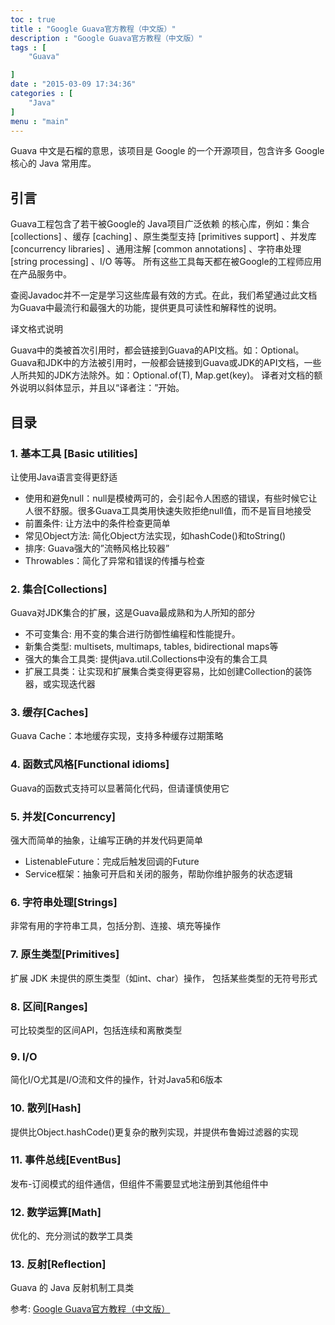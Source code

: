```yaml
---
toc : true
title : "Google Guava官方教程（中文版）"
description : "Google Guava官方教程（中文版）"
tags : [
    "Guava"

]
date : "2015-03-09 17:34:36"
categories : [
    "Java"
]
menu : "main"
---
```



Guava 中文是石榴的意思，该项目是 Google 的一个开源项目，包含许多 Google 核心的 Java 常用库。

## 引言

Guava工程包含了若干被Google的 Java项目广泛依赖 的核心库，例如：集合 [collections] 、缓存 [caching] 、原生类型支持 [primitives support] 、并发库 [concurrency libraries] 、通用注解 [common annotations] 、字符串处理 [string processing] 、I/O 等等。 所有这些工具每天都在被Google的工程师应用在产品服务中。

查阅Javadoc并不一定是学习这些库最有效的方式。在此，我们希望通过此文档为Guava中最流行和最强大的功能，提供更具可读性和解释性的说明。

译文格式说明

Guava中的类被首次引用时，都会链接到Guava的API文档。如：Optional。
Guava和JDK中的方法被引用时，一般都会链接到Guava或JDK的API文档，一些人所共知的JDK方法除外。如：Optional.of(T), Map.get(key)。
译者对文档的额外说明以斜体显示，并且以“译者注：”开始。

## 目录

### 1. 基本工具 [Basic utilities]

让使用Java语言变得更舒适
* 使用和避免null：null是模棱两可的，会引起令人困惑的错误，有些时候它让人很不舒服。很多Guava工具类用快速失败拒绝null值，而不是盲目地接受
* 前置条件: 让方法中的条件检查更简单
* 常见Object方法: 简化Object方法实现，如hashCode()和toString()
* 排序: Guava强大的”流畅风格比较器”
* Throwables：简化了异常和错误的传播与检查

### 2. 集合[Collections]

Guava对JDK集合的扩展，这是Guava最成熟和为人所知的部分
* 不可变集合: 用不变的集合进行防御性编程和性能提升。
* 新集合类型: multisets, multimaps, tables, bidirectional maps等
* 强大的集合工具类: 提供java.util.Collections中没有的集合工具
* 扩展工具类：让实现和扩展集合类变得更容易，比如创建Collection的装饰器，或实现迭代器

### 3. 缓存[Caches]

Guava Cache：本地缓存实现，支持多种缓存过期策略

### 4. 函数式风格[Functional idioms]

Guava的函数式支持可以显著简化代码，但请谨慎使用它

### 5. 并发[Concurrency]

强大而简单的抽象，让编写正确的并发代码更简单
* ListenableFuture：完成后触发回调的Future
* Service框架：抽象可开启和关闭的服务，帮助你维护服务的状态逻辑

### 6. 字符串处理[Strings]

非常有用的字符串工具，包括分割、连接、填充等操作

### 7. 原生类型[Primitives]

扩展 JDK 未提供的原生类型（如int、char）操作， 包括某些类型的无符号形式

### 8. 区间[Ranges]

可比较类型的区间API，包括连续和离散类型

### 9. I/O

简化I/O尤其是I/O流和文件的操作，针对Java5和6版本

### 10. 散列[Hash]

提供比Object.hashCode()更复杂的散列实现，并提供布鲁姆过滤器的实现

### 11. 事件总线[EventBus]

发布-订阅模式的组件通信，但组件不需要显式地注册到其他组件中

### 12. 数学运算[Math]

优化的、充分测试的数学工具类

### 13. 反射[Reflection]

Guava 的 Java 反射机制工具类


参考: [Google Guava官方教程（中文版）](http://ifeve.com/google-guava/ "Google Guava官方教程（中文版）")